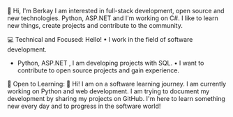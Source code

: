 👋 Hi, I'm Berkay
I am interested in full-stack development, open source and new technologies.
Python, ASP.NET and I'm working on C#.
I like to learn new things, create projects and contribute to the community.

💻 Technical and Focused:
Hello!
• I work in the field of software development.
* Python, ASP.NET , I am developing projects with SQL.
• I want to contribute to open source projects and gain experience.

🚀 Open to Learning:
👋 Hi!
I am on a software learning journey. I am currently working on Python and web development.
I am trying to document my development by sharing my projects on GitHub.
I'm here to learn something new every day and to progress in the software world!
